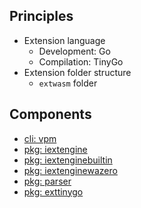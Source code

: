 ## Principles

- Extension language
  - Development: Go
  - Compilation: TinyGo
- Extension folder structure
  - `extwasm` folder

## Components

- [cli: vpm](../../cmd/vpm/README.md)
- [pkg: iextengine](../../pkg/iextengine)
- [pkg: iextenginebuiltin](../../pkg/iextenginebuiltin)
- [pkg: iextenginewazero](../../pkg/iextenginewazero/README.md)
- [pkg: parser](../../pkg/parser)
- [pkg: exttinygo](../../staging/src/github.com/voedger/exttinygo/README.md)
